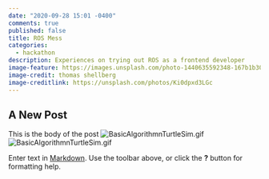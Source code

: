 ```yaml
---
date: "2020-09-28 15:01 -0400"
comments: true
published: false
title: ROS Mess
categories:
  - hackathon
description: Experiences on trying out ROS as a frontend developer
image-feature: https://images.unsplash.com/photo-1440635592348-167b1b30296f?crop=entropy&dpr=2&fit=crop&fm=jpg&h=475&ixjsv=2.1.0&ixlib=rb-0.3.5&q=50&w=1250
image-credit: thomas shellberg
image-creditlink: https://unsplash.com/photos/Ki0dpxd3LGc
---
```


## A New Post

This is the body of the post ![BasicAlgorithmnTurtleSim.gif]({{site.baseurl}}/assets/BasicAlgorithmnTurtleSim.gif)
![BasicAlgorithmnTurtleSim.gif]({{site.baseurl}}/assets/BasicAlgorithmnTurtleSim.gif)

Enter text in [Markdown](http://daringfireball.net/projects/markdown/). Use the toolbar above, or click the **?** button for formatting help.
